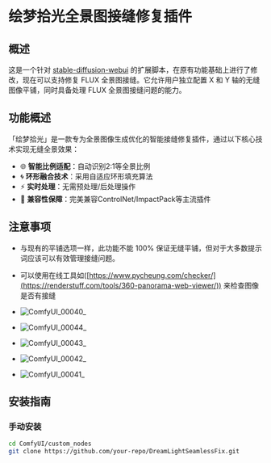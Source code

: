 #  绘梦拾光全景图接缝修复插件

## 概述
这是一个针对 [stable-diffusion-webui](https://github.com/AUTOMATIC1111/stable-diffusion-webui/) 的扩展脚本，在原有功能基础上进行了修改，现在可以支持修复 FLUX 全景图接缝。它允许用户独立配置 X 和 Y 轴的无缝图像平铺，同时具备处理 FLUX 全景图接缝问题的能力。

## 功能概述

「绘梦拾光」是一款专为全景图像生成优化的智能接缝修复插件，通过以下核心技术实现无缝全景效果：

- 🌐 **智能比例适配**：自动识别2:1等全景比例
- 🌀 **环形融合技术**：采用自适应环形填充算法
- ⚡ **实时处理**：无需预处理/后处理操作
- 🧩 **兼容性保障**：完美兼容ControlNet/ImpactPack等主流插件



## 注意事项
- 与现有的平铺选项一样，此功能不能 100% 保证无缝平铺，但对于大多数提示词应该可以有效管理接缝问题。
- 可以使用在线工具如([https://www.pycheung.com/checker/](https://renderstuff.com/tools/360-panorama-web-viewer/)) 来检查图像是否有接缝

- ![ComfyUI_00040_](https://github.com/user-attachments/assets/5e0cbcea-bd1f-48b4-87ed-80f7e53dd0b6)  
- ![ComfyUI_00044_](https://github.com/user-attachments/assets/3eef2c17-ac48-425c-8c8a-0a86e10084a6)
- ![ComfyUI_00043_](https://github.com/user-attachments/assets/a694015b-c0d4-4134-b24c-6cdb8f659f8d)
- ![ComfyUI_00042_](https://github.com/user-attachments/assets/cd6ee473-138b-401a-8439-c5d7a29fecfa)
- ![ComfyUI_00041_](https://github.com/user-attachments/assets/45f41b82-afcd-4828-8a4e-01deb2daf7b2)

## 安装指南

### 手动安装
```bash
cd ComfyUI/custom_nodes
git clone https://github.com/your-repo/DreamLightSeamlessFix.git


